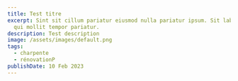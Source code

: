 ```yaml
---
title: Test titre
excerpt: Sint sit cillum pariatur eiusmod nulla pariatur ipsum. Sit laborum anim
  qui mollit tempor pariatur.
description: Test description
image: /assets/images/default.png
tags:
  - charpente
  - rénovationP
publishDate: 10 Feb 2023
---
```

